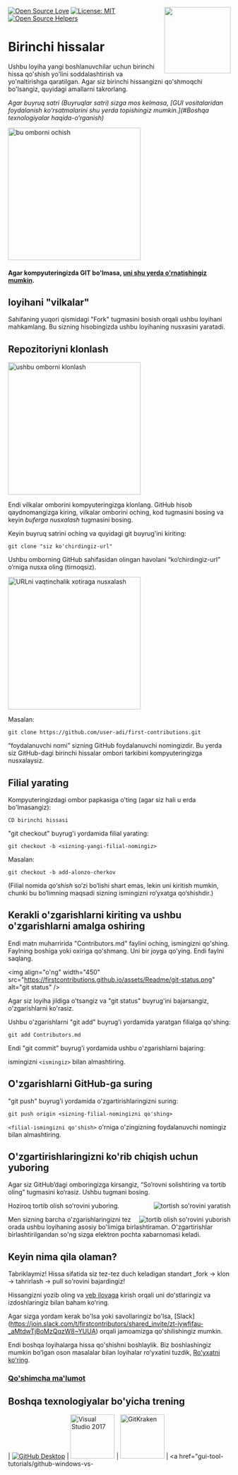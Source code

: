 [![Open Source Love](https://badges.frapsoft.com/os/v1/open-source.svg?v=103)](https://github.com/ellerbrock/open-source-badges/)
[<img align="right" width="150" src="https://firstcontributions.github.io/assets/Readme/join-slack-team.png">](https://join.slack.com/t/firstcontributors/shared_invite/enQtNjkxNzQwNzA2MTMwLTVhMWJjNjg2ODRlNWZhNjIzYjgwNDIyZWYwZjhjYTQ4OTBjMWM0MmFhZDUxNzBiYzczMGNiYzcxNjkzZDZlMDM)
[![License: MIT](https://img.shields.io/badge/License-MIT-green.svg)](https://opensource.org/licenses/MIT)
[![Open Source Helpers](https://www.codetriage.com/roshanjossey/first-contributions/badges/users.svg)](https://www.codetriage.com/roshanjossey/first-contributions)

# Birinchi hissalar

Ushbu loyiha yangi boshlanuvchilar uchun birinchi hissa qo'shish yo'lini soddalashtirish va yo'naltirishga qaratilgan. Agar siz birinchi hissangizni qo'shmoqchi bo'lsangiz, quyidagi amallarni takrorlang.

_Agar buyruq satri (Buyruqlar satri) sizga mos kelmasa, [GUI vositalaridan foydalanish koʻrsatmalarini shu yerda topishingiz mumkin.](#Boshqa texnologiyalar haqida-oʻrganish)_

<img align="o'ng" width="300" src="https://firstcontributions.github.io/assets/Readme/fork.png" alt="bu omborni ochish" />

#### Agar kompyuteringizda GIT bo'lmasa, [uni shu yerda o'rnatishingiz mumkin](https://help.github.com/articles/set-up-git/).

## loyihani "vilkalar"

Sahifaning yuqori qismidagi "Fork" tugmasini bosish orqali ushbu loyihani mahkamlang.
Bu sizning hisobingizda ushbu loyihaning nusxasini yaratadi.

## Repozitoriyni klonlash

<img align="o'ng" width="300" src="https://firstcontributions.github.io/assets/Readme/clone.png" alt="ushbu omborni klonlash" />

Endi vilkalar omborini kompyuteringizga klonlang. GitHub hisob qaydnomangizga kiring, vilkalar omborini oching, kod tugmasini bosing va keyin _buferga nusxalash_ tugmasini bosing.

Keyin buyruq satrini oching va quyidagi git buyrug'ini kiriting:

```
git clone "siz ko'chirdingiz-url"
```
Ushbu omborning GitHub sahifasidan olingan havolani “ko‘chirdingiz-url” o‘rniga nusxa oling (tirnoqsiz).

<img align="o'ng" width="300" src="https://firstcontributions.github.io/assets/Readme/copy-to-clipboard.png" alt="URLni vaqtinchalik xotiraga nusxalash" />

Masalan:
```
git clone https://github.com/user-adi/first-contributions.git
```
“foydalanuvchi nomi” sizning GitHub foydalanuvchi nomingizdir. Bu yerda siz GitHub-dagi birinchi hissalar ombori tarkibini kompyuteringizga nusxalaysiz.

## Filial yarating

Kompyuteringizdagi ombor papkasiga o'ting (agar siz hali u erda bo'lmasangiz):

```
CD birinchi hissasi
```
"git checkout" buyrug'i yordamida filial yarating:
```
git checkout -b <sizning-yangi-filial-nomingiz>
```

Masalan:
```
git checkout -b add-alonzo-cherkov
```
(Filial nomida *qo‘shish* so‘zi bo‘lishi shart emas, lekin uni kiritish mumkin, chunki bu bo‘limning maqsadi sizning ismingizni ro‘yxatga qo‘shishdir.)

## Kerakli o'zgarishlarni kiriting va ushbu o'zgarishlarni amalga oshiring

Endi matn muharririda "Contributors.md" faylini oching, ismingizni qo'shing. Faylning boshiga yoki oxiriga qo'shmang. Uni bir joyga qo'ying. Endi faylni saqlang.

<img align="o'ng" width="450" ​​src="https://firstcontributions.github.io/assets/Readme/git-status.png" alt="git status" />

Agar siz loyiha jildiga o'tsangiz va "git status" buyrug'ini bajarsangiz, o'zgarishlarni ko'rasiz.

Ushbu o'zgarishlarni "git add" buyrug'i yordamida yaratgan filialga qo'shing:

```
git add Contributors.md
```

Endi "git commit" buyrug'i yordamida ushbu o'zgarishlarni bajaring:

ismingizni `<ismingiz>` bilan almashtiring.

## O'zgarishlarni GitHub-ga suring

"git push" buyrug'i yordamida o'zgartirishlaringizni suring:


```
git push origin <sizning-filial-nomingizni qo'shing>
```

`<filial-ismingizni qo'shish>` o'rniga o'zingizning foydalanuvchi nomingiz bilan almashtiring.

## O'zgartirishlaringizni ko'rib chiqish uchun yuboring

Agar siz GitHub’dagi omboringizga kirsangiz, “So‘rovni solishtiring va tortib oling” tugmasini ko‘rasiz. Ushbu tugmani bosing.

<img style="float: right;" src="https://firstcontributions.github.io/assets/Readme/compare-and-pull.png" alt="tortish so'rovini yaratish" />

Hoziroq tortib olish soʻrovini yuboring.

<img style="float: right;" src="https://firstcontributions.github.io/assets/Readme/submit-pull-request.png" alt="tortib olish so'rovini yuborish" />

Men sizning barcha o'zgarishlaringizni tez orada ushbu loyihaning asosiy bo'limiga birlashtiraman. O'zgartirishlar birlashtirilgandan so'ng sizga elektron pochta xabarnomasi keladi.

## Keyin nima qila olaman?

Tabriklaymiz! Hissa sifatida siz tez-tez duch keladigan standart _fork -> klon -> tahrirlash -> pull so'rovini bajardingiz!

Hissangizni yozib oling va [veb ilovaga](https://firstcontributions.github.io/#social-share) kirish orqali uni doʻstlaringiz va izdoshlaringiz bilan baham koʻring.

Agar sizga yordam kerak bo'lsa yoki savollaringiz bo'lsa, [Slack] (https://join.slack.com/t/firstcontributors/shared_invite/zt-iywfifau-_aMtdwTjBoMzQqzW8~YUUA) orqali jamoamizga qo'shilishingiz mumkin.

Endi boshqa loyihalarga hissa qo'shishni boshlaylik. Biz boshlashingiz mumkin boʻlgan oson masalalar bilan loyihalar roʻyxatini tuzdik, [Roʻyxatni koʻring](https://firstcontributions.github.io/#project-list).

### [Qo'shimcha ma'lumot](additional-material/git_workflow_scenarios/additional-material.md)

## Boshqa texnologiyalar bo'yicha trening

| <a href="gui-tool-tutorials/github-desktop-tutorial.md"><img alt="GitHub Desktop" src="https://desktop.github.com/images/desktop-icon.svg" kengligi ="100"></a> | <a href="gui-tool-tutorials/github-windows-vs2017-tutorial.md"><img alt="Visual Studio 2017" src="https://upload.wikimedia.org/wikipedia/commons/c/ cd/Visual_Studio_2017_Logo.svg" width="100"></a> | <a href="gui-tool-tutorials/gitkraken-tutorial.md"><img alt="GitKraken" src="./assets/gk-icon.png" width="100"></a> | <a href="gui-tool-tutorials/github-windows-vs-
